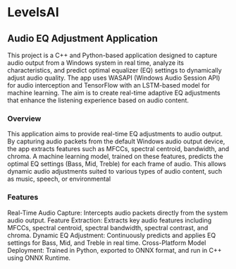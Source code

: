 # LevelsAI
## Audio EQ Adjustment Application
This project is a C++ and Python-based application designed to capture audio output from a Windows system in real time, analyze its characteristics, and predict optimal equalizer (EQ) settings to dynamically adjust audio quality. The app uses WASAPI (Windows Audio Session API) for audio interception and TensorFlow with an LSTM-based model for machine learning. The aim is to create real-time adaptive EQ adjustments that enhance the listening experience based on audio content.

### Overview
This application aims to provide real-time EQ adjustments to audio output. By capturing audio packets from the default Windows audio output device, the app extracts features such as MFCCs, spectral centroid, bandwidth, and chroma. A machine learning model, trained on these features, predicts the optimal EQ settings (Bass, Mid, Treble) for each frame of audio. This allows dynamic audio adjustments suited to various types of audio content, such as music, speech, or environmental

### Features
Real-Time Audio Capture: Intercepts audio packets directly from the system audio output.
Feature Extraction: Extracts key audio features including MFCCs, spectral centroid, spectral bandwidth, spectral contrast, and chroma.
Dynamic EQ Adjustment: Continuously predicts and applies EQ settings for Bass, Mid, and Treble in real time.
Cross-Platform Model Deployment: Trained in Python, exported to ONNX format, and run in C++ using ONNX Runtime.